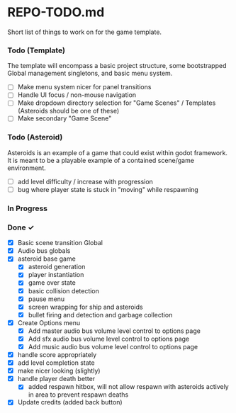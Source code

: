 # REPO-TODO.md

Short list of things to work on for the game template.

### Todo (Template)

The template will encompass a basic project structure, some bootstrapped Global
management singletons, and basic menu system.

- [ ] Make menu system nicer for panel transitions
- [ ] Handle UI focus / non-mouse navigation
- [ ] Make dropdown directory selection for "Game Scenes" / Templates (Asteroids should be one of these)
- [ ] Make secondary "Game Scene"

### Todo (Asteroid)

Asteroids is an example of a game that could exist within godot framework.
It is meant to be a playable example of a contained scene/game environment.

- [ ] add level difficulty / increase with progression
- [ ] bug where player state is stuck in "moving" while respawning

### In Progress



### Done ✓

- [x] Basic scene transition Global
- [x] Audio bus globals
- [x] asteroid base game
  - [x] asteroid generation
  - [x] player instantiation
  - [x] game over state
  - [x] basic collision detection
  - [x] pause menu
  - [x] screen wrapping for ship and asteroids
  - [x] bullet firing and detection and garbage collection
- [x] Create Options menu
  - [x] Add master audio bus volume level control to options page
  - [x] Add sfx audio bus volume level control to options page
  - [x] Add music audio bus volume level control to options page
- [x] handle score appropriately
- [x] add level completion state
- [x] make nicer looking (slightly)
- [x] handle player death better
  - [x] added respawn hitbox, will not allow respawn with asteroids actively in area to prevent respawn deaths
- [x] Update credits (added back button)
